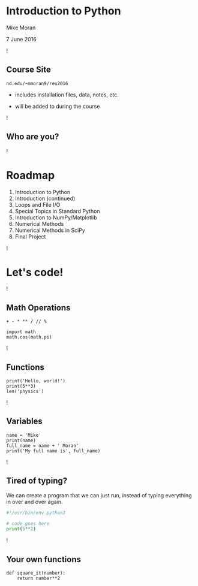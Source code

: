 # Introduction to Python

Mike Moran

7 June 2016

!

## Course Site

`nd.edu/~mmoran9/reu2016`

- includes installation files, data, notes, etc.

- will be added to during the course

!

## Who are you?

!

# Roadmap

1. Introduction to Python
1. Introduction (continued)
1. Loops and File I/O
1. Special Topics in Standard Python
1. Introduction to NumPy/Matplotlib
1. Numerical Methods
1. Numerical Methods in SciPy
1. Final Project

!

# Let's code!

!

## Math Operations

```
+ - * ** / // %

import math
math.cos(math.pi)
```

!

## Functions

```
print('Hello, world!')
print(5**3)
len('physics')
```

!

## Variables

```
name = 'Mike'
print(name)
full_name = name + ' Moran'
print('My full name is', full_name)
```

!

## Tired of typing?

We can create a program that we can just run, instead of typing everything in
over and over again.

```python
#!/usr/bin/env python3

# code goes here
print(5**2)
```

!

## Your own functions

```
def square_it(number):
    return number**2
```

